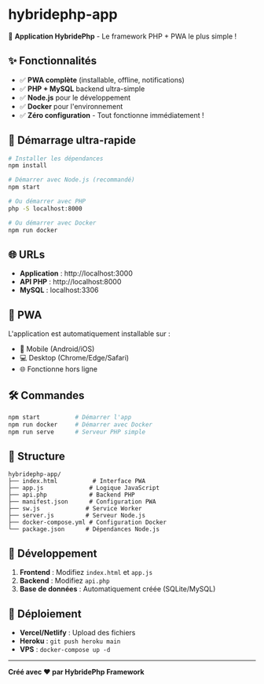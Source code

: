 # hybridephp-app

🚀 **Application HybridePhp** - Le framework PHP + PWA le plus simple !

## ✨ Fonctionnalités

- ✅ **PWA complète** (installable, offline, notifications)
- ✅ **PHP + MySQL** backend ultra-simple
- ✅ **Node.js** pour le développement
- ✅ **Docker** pour l'environnement
- ✅ **Zéro configuration** - Tout fonctionne immédiatement !

## 🚀 Démarrage ultra-rapide

```bash
# Installer les dépendances
npm install

# Démarrer avec Node.js (recommandé)
npm start

# Ou démarrer avec PHP
php -S localhost:8000

# Ou démarrer avec Docker
npm run docker
```

## 🌐 URLs

- **Application** : http://localhost:3000
- **API PHP** : http://localhost:8000
- **MySQL** : localhost:3306

## 📱 PWA

L'application est automatiquement installable sur :
- 📱 Mobile (Android/iOS)
- 💻 Desktop (Chrome/Edge/Safari)
- 🌐 Fonctionne hors ligne

## 🛠️ Commandes

```bash
npm start          # Démarrer l'app
npm run docker     # Démarrer avec Docker
npm run serve      # Serveur PHP simple
```

## 📁 Structure

```
hybridephp-app/
├── index.html          # Interface PWA
├── app.js             # Logique JavaScript
├── api.php            # Backend PHP
├── manifest.json      # Configuration PWA
├── sw.js             # Service Worker
├── server.js         # Serveur Node.js
├── docker-compose.yml # Configuration Docker
└── package.json      # Dépendances Node.js
```

## 🎯 Développement

1. **Frontend** : Modifiez `index.html` et `app.js`
2. **Backend** : Modifiez `api.php`
3. **Base de données** : Automatiquement créée (SQLite/MySQL)

## 🚀 Déploiement

- **Vercel/Netlify** : Upload des fichiers
- **Heroku** : `git push heroku main`
- **VPS** : `docker-compose up -d`

---

**Créé avec ❤️ par HybridePhp Framework**
